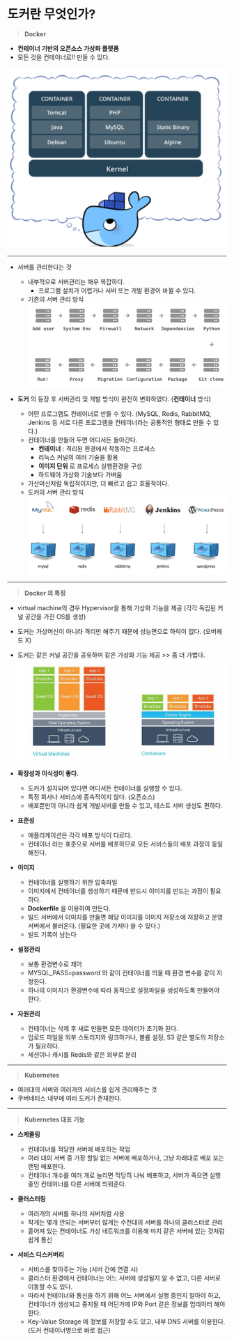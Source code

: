 # 도커란 무엇인가?

> **Docker**

- **컨테이너 기반의 오픈소스 가상화 플랫폼**
- 모든 것을 컨테이너로!! 만들 수  있다.

![img_3.png](img_3.png)

---

- 서버를 관리한다는 것
  - 내부적으로 서버관리는 매우 복잡하다. 
    - 프로그램 설치가 어렵거나 서버 또는 개발 환경이 바뀔 수 있다.
  - 기존의 서버 관리 방식
  ![img.png](img.png)


- **도커** 의 등장 후 서버관리 및 개발 방식이 완전히 변화하였다. (**컨테이너** 방식)
  - 어떤 프로그램도 컨테이너로 만들 수 있다. (MySQL, Redis, RabbitMQ, Jenkins 등 서로 다른 프로그램을 컨테이너라는 공통적인 형태로 만들 수 있다.)
  - 컨테이너를 만들어 두면 어디서든 돌아간다.
    - **컨테이너** : 격리된 환경에서 작동하는 프로세스
    - 리눅스 커널의 여러 기술을 활용
    - **이미지 단위** 로 프로세스 실행환경을 구성
    - 하드웨어 가상화 기술보다 가벼움
  - 가산머신처럼 독립적이지만, 더 빠르고 쉽고 효율적이다.
  - 도커의 서버 관리 방식
  ![img_1.png](img_1.png)
  
---

> **Docker 의 특징**

- virtual machine의 경우 Hypervisor을 통해 가상화 기능을 제공 (각각 독립된 커널 공간을 가진 OS를 생성)
- 도커는 가상머신이 아니라 격리만 해주기 때문에 성능면으로 하락이 없다. (오버헤드 X)
- 도커는 같은 커널 공간을 공유하며 같은 가상화 기능 제공 >> 좀 더 가볍다.
![img_2.png](img_2.png)


- **확장성과 이식성이 좋다.**
  - 도커가 설치되어 있다면 어디서든 컨테이너를 실행할 수 있다.
  - 특정 회사나 서비스에 종속적이지 않다. (오픈소스)
  - 배포뿐만이 아니라 쉽게 개발서버를 만들 수 있고, 테스트 서버 생성도 편하다.


- **표준성**
  - 애플리케이션은 각각 배포 방식이 다르다.
  - 컨테이너 라는 표준으로 서버를 배포하므로 모든 서비스들의 배포 과정이 동일해진다.


- **이미지**
  - 컨테이너를 실행하기 위한 압축파일
  - 이미지에서 컨테이너를 생성하기 때문에 반드시 이미지를 만드는 과정이 필요하다.
  - **Dockerfile** 을 이용하여 만든다.
  - 빌드 서버에서 이미지를 만들면 해당 이미지를 이미지 저장소에 저장하고 운영서버에서 불러온다. (필요한 곳에 가져다 쓸 수 있다.)
  - 빌드 기록이 남는다
  

- **설정관리**
  - 보통 환경변수로 제어
  - MYSQL_PASS=password 와 같이 컨테이너를 띄울 때 환경 변수를 같이 지정한다.
  - 하나의 이미지가 환경변수에 따라 동적으로 설정파일을 생성하도록 만들어야 한다.


- **자원관리**
  - 컨테이너는 삭제 후 새로 만들면 모든 데이터가 초기화 된다.
  - 업로드 파일을 외부 스토리지와 링크하거나, 볼륨 설정, S3 같은 별도의 저장소가 필요하다.
  - 세션이나 캐시를 Redis와 같은 외부로 분리


---

> **Kubernetes**

- 여러대의 서버와 여러개의 서비스를 쉽게 관리해주는 것
- 쿠버네티스 내부에 여러 도커가 존재한다.

---

> **Kubernetes 대표 기능**


- **스케줄링**
  - 컨테이너를 적당한 서버에 배포하는 작업
  - 여러 대의 서버 중 가장 할일 없는 서버에 배포하거나, 그냥 차례대로 배포 또는 랜덤 배포한다.
  - 컨테이너 개수를 여러 개로 늘리면 적당히 나눠 배포하고, 서버가 죽으면 실행 중인 컨테이너를 다른 서버에 띄워준다.
  

- **클러스터링**
  - 여러개의 서버를 하나의 서버처럼 사용
  - 작게는 몇개 안되는 서버부터 많게는 수천대의 서버를 하나의 클러스터로 관리
  - 흩어져 있는 컨테이너도 가상 네트워크를 이용해 마치 같은 서버에 있는 것처럼 쉽게 통신


- **서비스 디스커버리**
  - 서비스를 찾아주는 기능 (서버 간에 연결 시)
  - 클러스터 환경에서 컨테이너는 어느 서버에 생성될지 알 수 없고, 다른 서버로 이동할 수도 있다.
  - 따라서 컨테이너와 통신을 하기 위해 어느 서버에서 실행 중인지 알아야 하고, 컨테이너가 생성되고 중지될 때 어딘가에 IP와 Port 같은 정보를 업데이터 해야한다.
  - Key-Value Storage 에 정보를 저장할 수도 있고, 내부 DNS 서버를 이용한다. (도커 컨테이너명으로 바로 접근)